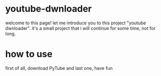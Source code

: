 # youtube-dwnloader
welcome to this page!
let me introduce you to this project "youtube dwnloader".
it's a small project that i will continue for some time, not for long.
# how to use
first of all, download PyTube
and last one, have fun
